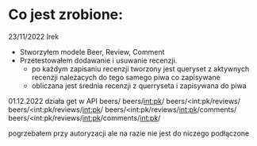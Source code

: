 # Co jest zrobione:

23/11/2022 Irek

* Stworzyłem modele Beer, Review, Comment
* Przetestowałem dodawanie i usuwanie recenzji.
    * po każdym zapisaniu recenzji tworzony jest queryset z aktywnych recenzji należacych do tego samego piwa co
      zapisywane
    * obliczana jest średnia recenzji z querryseta i zapisywana do piwa 


01.12.2022
działa get w API
beers/
beers/<int:pk>/
beers/<int:pk/reviews/
beers/<int:pk/reviews/<int:pk>/
beers/<int:pk/reviews/<int:pk>/comments/
beers/<int:pk/reviews/<int:pk>/comments/<int:pk>/

pogrzebałem przy autoryzacji ale na razie nie jest do niczego podłączone